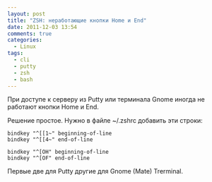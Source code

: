```yaml
---
layout: post
title: "ZSH: неработающие кнопки Home и End"
date: 2011-12-03 13:54
comments: true
categories:
  - Linux
tags:
  - cli
  - putty
  - zsh
  - bash
---
```

При доступе к серверу из Putty или терминала Gnome иногда не работают кнопки Home и End.

Решение простое. Нужно в файле ~/.zshrc добавить эти строки:

```
bindkey "^[[1~" beginning-of-line
bindkey "^[[4~" end-of-line

bindkey "^[OH" beginning-of-line
bindkey "^[OF" end-of-line
```

Первые две для Putty другие для Gnome (Mate) Trerminal.
